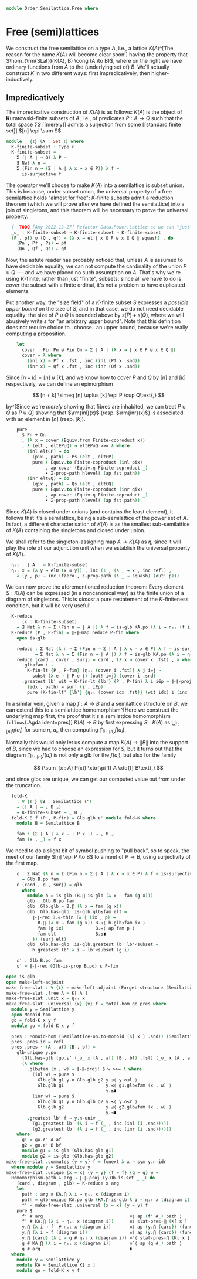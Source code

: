 <!--
```agda
open import Algebra.Monoid

open import Cat.Displayed.Univalence.Thin
open import Cat.Functor.Adjoint
open import Cat.Prelude

open import Data.Fin.Closure
open import Data.Fin.Base
open import Data.Sum.Base

open import Order.Diagram.Glb
open import Order.Semilattice
```
-->

```agda
module Order.Semilattice.Free where
```

# Free (semi)lattices

We construct the free semilattice on a type $A$, i.e., a lattice
$K(A)$^[The reason for the name $K(A)$ will become clear soon!] having
the property that $\hom_{\rm{SLat}}(K(A), B) \cong (A \to B)$, where on
the right we have ordinary functions from $A$ to the (underlying set of)
$B$. We'll actually construct $K$ in two different ways: first
impredicatively, then higher-inductively.

## Impredicatively

The impredicative construction of $K(A)$ is as follows: $K(A)$ is the
object of **K**uratowski-finite subsets of $A$, i.e., of predicates $P :
A \to \Omega$ such that the total space $\sum S$ [[merely]] admits a
surjection from some [[standard finite set]] $[n] \epi \sum S$.

```agda
module _ {ℓ} (A : Set ℓ) where
  K-finite-subset : Type ℓ
  K-finite-subset =
    Σ (∣ A ∣ → Ω) λ P →
    ∃ Nat λ n →
    Σ (Fin n → (Σ ∣ A ∣ λ x → x ∈ P)) λ f →
      is-surjective f
```

The operator we'll choose to make $K(A)$ into a semilattice is subset
union. This is because, under subset union, the universal property of a
free semilattice holds "almost for free": $K$-finite subsets admit a
reduction theorem (which we will prove after we have defined the
semilattice) into a join of singletons, and this theorem will be
necessary to prove the universal property.

```agda
  {- TODO [Amy 2022-12-27] Refactor Data.Power.Lattice so we can "just" use that instead -}
  _∪_ : K-finite-subset → K-finite-subset → K-finite-subset
  (P , pf) ∪ (Q , qf) = (λ x → el ∥ x ∈ P ⊎ x ∈ Q ∥ squash) , do
    (Pn , Pf , Ps) ← pf
    (Qn , Qf , Qs) ← qf
```

Now, the astute reader has probably noticed that, unless $A$ is assumed
to have decidable equality, we can not compute the cardinality of the
union $P \cup Q$ --- and we have placed no such assumption on $A$.
That's why we're using $K$-finite, rather than just "finite", subsets:
since all we have to do is _cover_ the subset with a finite ordinal,
it's not a problem to have duplicated elements.

Put another way, the "size field" of a $K$-finite subset $S$ expresses a
_possible upper bound_ on the size of $S$, and in that case, we do not
need decidable equality: the size of $P \cup Q$ is bounded above by
$s(P) + s(Q)$, where we will abusively write $s$ for "an arbitrary upper
bound". Note that this definition does not require choice to.. choose..
an upper bound, because we're really computing a proposition.

```agda
    let
      cover : Fin Pn ⊎ Fin Qn → Σ ∣ A ∣ (λ x → ∥ x ∈ P ⊎ x ∈ Q ∥)
      cover = λ where
        (inl x) → Pf x .fst , inc (inl (Pf x .snd))
        (inr x) → Qf x .fst , inc (inr (Qf x .snd))
```

Since $[n + k] = [n] \uplus [k]$, and we know how to cover $P$ and $Q$
by $[n]$ and $[k]$ respectively, we can define an epimorphism

$$
[n + k] \simeq [n] \uplus [k] \epi P \cup Q\text{,}
$$

by^[Since we're _merely_ showing that fibres are inhabited, we can treat
$P \cup Q$ as $P \uplus Q$] showing that $\rm{inl}(x)$ (resp.
$\rm{inr}(x)$) is associated with an element in $[n]$ (resp. $[k]$).

```agda
    pure
      $ Pn + Qn
      , (λ x → cover (Equiv.from Finite-coproduct x))
      , λ (elt , elt∈P∪Q) → elt∈P∪Q >>= λ where
        (inl elt∈P) → do
          (pix , path) ← Ps (elt , elt∈P)
          pure ( Equiv.to Finite-coproduct (inl pix)
               , ap cover (Equiv.η Finite-coproduct _)
               ∙ Σ-prop-path hlevel! (ap fst path))
        (inr elt∈Q) → do
          (qix , path) ← Qs (elt , elt∈Q)
          pure ( Equiv.to Finite-coproduct (inr qix)
               , ap cover (Equiv.η Finite-coproduct _)
               ∙ Σ-prop-path hlevel! (ap fst path))
```

Since $K(A)$ is closed under unions (and contains the least element), it
follows that it's a semilattice, being a sub-semilattice of the power
set of $A$. In fact, a different characterisation of $K(A)$ is as the
smallest sub-semilattice of $K(A)$ containing the singletons and closed
under union.

<!--
```agda
  K[_] : Semilattice ℓ
  K[_] = to-semilattice make-ka where
    open make-semilattice
    make-ka : make-semilattice K-finite-subset
    make-ka .has-is-set = hlevel!
    make-ka .top = (λ _ → ⊥Ω) , inc (0 , (λ { () }) , λ { () })
    make-ka .op = _∪_
    make-ka .idl = Σ-prop-path! $ funext λ i →
      Ω-ua (∥-∥-rec! (λ { (inr x) → x ; (inl ()) })) (λ x → inc (inr x))
    make-ka .idempotent = Σ-prop-path! $ funext λ i → Ω-ua
      (∥-∥-rec! (λ { (inl x) → x ; (inr x) → x }))
      (λ x → inc (inl x))
    make-ka .commutative = Σ-prop-path! $ funext λ i → Ω-ua
      (∥-∥-rec squash λ { (inl x) → inc (inr x) ; (inr x) → inc (inl x) })
      (∥-∥-rec squash λ { (inl x) → inc (inr x) ; (inr x) → inc (inl x) })
    make-ka .associative = Σ-prop-path! $ funext λ i → Ω-ua
      (∥-∥-rec squash λ where
        (inl x) → inc (inl (inc (inl x)))
        (inr x) → ∥-∥-rec squash (λ where
          (inl x) → inc (inl (inc (inr x)))
          (inr x) → inc (inr x)) x)
      (∥-∥-rec squash λ where
        (inl x) → ∥-∥-rec squash (λ where
          (inl x) → inc (inl x)
          (inr x) → inc (inr (inc (inl x)))) x
        (inr x) → inc (inr (inc (inr x))))

  private module KA = Semilattice K[_]
  K-fin-lt
    : ∀ {x y : K-finite-subset}
    → (∀ i → i ∈ y .fst → i ∈ x .fst)
    → x KA.≤ y
  K-fin-lt wit = Σ-prop-path! $ funext λ i →
    Ω-ua (λ x → inc (inl x)) (∥-∥-rec! λ { (inl x) → x ; (inr y) → wit _ y })

  K-fin-lt'
    : ∀ {x y : K-finite-subset}
    → x KA.≤ y
    → ∀ i → i ∈ y .fst → i ∈ x .fst
  K-fin-lt' wit idx y' = transport (λ i → idx ∈ wit (~ i) .fst) (inc (inr y'))
```
-->

We shall refer to the singleton-assigning map $A \to K(A)$ as $\eta$,
since it will play the role of our adjunction unit when we establish the
universal property of $K(A)$.

```agda
  ηₛₗ : ∣ A ∣ → K-finite-subset
  ηₛₗ x = (λ y → elΩ (x ≡ y)) , inc (1 , (λ _ → x , inc refl) ,
    λ (y , p) → inc (fzero , Σ-prop-path (λ _ → squash) (out! p)))
```

We can now prove the aforementioned reduction theorem: Every element $S : K(A)$
can be expressed (in a noncanonical way) as the finite union of a
diagram of singletons. This is _almost_ a pure restatement of the
$K$-finiteness condition, but it will be very useful!

```agda
  K-reduce
    : (x : K-finite-subset)
    → ∃ Nat λ n → Σ (Fin n → ∣ A ∣) λ f → is-glb KA.po (λ i → ηₛₗ (f i)) x
  K-reduce (P , P-fin) = ∥-∥-map reduce P-fin where
    open is-glb

    reduce : Σ Nat (λ n → Σ (Fin n → Σ ∣ A ∣ λ x → x ∈ P) λ f → is-surjective f)
           → Σ Nat λ n → Σ (Fin n → ∣ A ∣) λ f → is-glb KA.po (λ i → ηₛₗ (f i)) (P , P-fin)
    reduce (card , cover , surj) = card , (λ x → cover x .fst) , λ where
      .glb≤fam i →
        K-fin-lt {P , P-fin} {ηₛₗ (cover i .fst)} λ j i=j →
          subst (λ e → ∣ P e ∣) (out! i=j) (cover i .snd)
      .greatest lb' wit → K-fin-lt {lb'} {P , P-fin} λ i i∈p → ∥-∥-proj! do
        (idx , path) ← surj (i , i∈p)
        pure (K-fin-lt' {lb'} {ηₛₗ (cover idx .fst)} (wit idx) i (inc (ap fst path)))
```

In a similar vein, given a map $f : A \to B$ and a semilattice structure
on $B$, we can extend this to a semilattice homomorphism^[Here we
construct the underlying map first, the proof that it's a semilattice
homomorphism `follows`{.Agda ident=pres}] $K(A) \to B$ by first
expressing $S : K(A)$ as $\bigcup_{i:[n]} \eta(a_i)$ for some $n$,
$a_i$, then computing $\bigcap_{i:[n]} f(a_i)$.

Normally this would only let us compute a map $K(A) \to \| B \|$ into
the support of $B$, since we had to choose an expression for $S$, but it
turns out that the diagram $\bigcap_{i:[n]} f(a_i)$ is not only a glb
for the $f(a_i)$, but also for the family

$$
(\sum_{x : A} P(x)) \xto{\pi_1} A \xto{f} B\text{,}
$$

and since glbs are unique, we can get our computed value out from under
the truncation.

```agda
  fold-K
    : ∀ {ℓ'} (B : Semilattice ℓ')
    → (∣ A ∣ → ⌞ B ⌟)
    → K-finite-subset → ⌞ B ⌟
  fold-K B f (P , P-fin) = Glb.glb ε' module fold-K where
    module B = Semilattice B

    fam : (Σ ∣ A ∣ λ x → ∣ P x ∣) → ⌞ B ⌟
    fam (x , _) = f x
```

We need to do a slight bit of symbol pushing to "pull back", so to
speak, the meet of our family $[n] \epi P \to B$ to a meet of $P \to B$,
using surjectivity of the first map.

```agda
    ε : Σ Nat (λ n → Σ (Fin n → Σ ∣ A ∣ λ x → x ∈ P) λ f → is-surjective f)
      → Glb B.po fam
    ε (card , g , surj) = glb
      where
        module h = is-glb (B.⋂-is-glb (λ x → fam (g x)))
        glb : Glb B.po fam
        glb .Glb.glb = B.⋂ (λ x → fam (g x))
        glb .Glb.has-glb .is-glb.glb≤fam elt =
          ∥-∥-rec B.≤-thin (λ { (ix , p) →
            B.⋂ (λ x → fam (g x)) B.≤⟨ h.glb≤fam ix ⟩
            fam (g ix)            B.=⟨ ap fam p ⟩
            fam elt               B.≤∎
          }) (surj elt)
        glb .Glb.has-glb .is-glb.greatest lb' lb'<subset =
          h.greatest lb' λ i → lb'<subset (g i)

    ε' : Glb B.po fam
    ε' = ∥-∥-rec (Glb-is-prop B.po) ε P-fin

open is-glb
open make-left-adjoint
make-free-slat : ∀ {ℓ} → make-left-adjoint (Forget-structure (Semilattice-structure ℓ))
make-free-slat .free A = K[ A ]
make-free-slat .unit x = ηₛₗ x
make-free-slat .universal {x} {y} f = total-hom go pres where
  module y = Semilattice y
  open Monoid-hom
  go = fold-K x y f
  module go = fold-K x y f

  pres : Monoid-hom (Semilattice-on.to-monoid (K[ x ] .snd)) (Semilattice-on.to-monoid (y .snd)) _
  pres .pres-id = refl
  pres .pres-⋆ (A , af) (B , bf) =
    glb-unique y.po
      (Glb.has-glb (go.ε' (_∪_ x (A , af) (B , bf) .fst) (_∪_ x (A , af) (B , bf) .snd)))
      (λ where
        .glb≤fam (x , w) → ∥-∥-proj! $ w >>= λ where
          (inl w) → pure $
            Glb.glb g1 y.∩ Glb.glb g2 y.≤⟨ y.∩≤l ⟩
            Glb.glb g1                y.≤⟨ g1.glb≤fam (x , w) ⟩
            _                         y.≤∎
          (inr w) → pure $
            Glb.glb g1 y.∩ Glb.glb g2 y.≤⟨ y.∩≤r ⟩
            Glb.glb g2                y.≤⟨ g2.glb≤fam (x , w) ⟩
            _                         y.≤∎
        .greatest lb' f → y.∩-univ _
          (g1.greatest lb' (λ i → f (_ , inc (inl (i .snd)))))
          (g2.greatest lb' (λ i → f (_ , inc (inr (i .snd))))))
    where
      g1 = go.ε' A af
      g2 = go.ε' B bf
      module g1 = is-glb (Glb.has-glb g1)
      module g2 = is-glb (Glb.has-glb g2)
make-free-slat .commutes {y = y} f = funext λ x → sym y.∩-idr
  where module y = Semilattice y
make-free-slat .unique {x = x} {y = y} {f = f} {g = g} w =
  Homomorphism-path λ arg → ∥-∥-proj (y.Ob-is-set _ _) do
    (card , diagram , glb) ← K-reduce x arg
    let
      path : arg ≡ KA.⋂ λ i → ηₛₗ x (diagram i)
      path = glb-unique KA.po glb (KA.⋂-is-glb λ i → ηₛₗ x (diagram i))
      f' = make-free-slat .universal {x = x} {y = y} f
    pure $
      f' # arg                                 ≡⟨ ap (f' #_) path ⟩
      f' # KA.⋂ (λ i → ηₛₗ x (diagram i))      ≡⟨ slat-pres-⋂ (K[ x ] .snd) (y .snd) _ (f' .preserves) {card} _ ⟩
      y.⋂ (λ i → f' # ηₛₗ x (diagram i))       ≡⟨ ap (y.⋂ {card}) (funext λ i → y.∩-idr) ⟩
      y.⋂ (λ i → f (diagram i))                ≡⟨ ap (y.⋂ {card}) (funext λ i → happly w (diagram i)) ⟩
      y.⋂ {card} (λ i → g # ηₛₗ x (diagram i)) ≡˘⟨ slat-pres-⋂ (K[ x ] .snd) (y .snd) _ (g .preserves) {card} _ ⟩
      g # KA.⋂ (λ i → ηₛₗ x (diagram i))       ≡˘⟨ ap (g #_) path ⟩
      g # arg                                  ∎
  where
    module y = Semilattice y
    module KA = Semilattice K[ x ]
    module go = fold-K x y f
```
